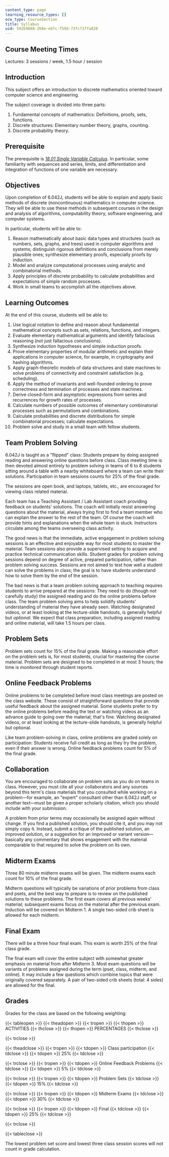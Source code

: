 ```yaml
---
content_type: page
learning_resource_types: []
ocw_type: CourseSection
title: Syllabus
uid: 592b9888-2b8e-e6fc-f59d-73fc71ffa820
---
```


Course Meeting Times
--------------------

Lectures: 3 sessions / week, 1.5 hour / session

Introduction
------------

This subject offers an introduction to discrete mathematics oriented toward computer science and engineering.

The subject coverage is divided into three parts:

1.  Fundamental concepts of mathematics: Definitions, proofs, sets, functions.
2.  Discrete structures: Elementary number theory, graphs, counting.
3.  Discrete probability theory.

Prerequisite
------------

The prerequisite is [_18.01 Single Variable Calculus_](/courses/18-01sc-single-variable-calculus-fall-2010). In particular, some familiarity with sequences and series, limits, and differentiation and integration of functions of one variable are necessary.

Objectives
----------

Upon completion of 6.042J, students will be able to explain and apply basic methods of discrete (noncontinuous) mathematics in computer science. They will be able to use these methods in subsequent courses in the design and analysis of algorithms, computability theory, software engineering, and computer systems.

In particular, students will be able to:

1.  Reason mathematically about basic data types and structures (such as numbers, sets, graphs, and trees) used in computer algorithms and systems; distinguish rigorous definitions and conclusions from merely plausible ones; synthesize elementary proofs, especially proofs by induction.
2.  Model and analyze computational processes using analytic and combinatorial methods.
3.  Apply principles of discrete probability to calculate probabilities and expectations of simple random processes.
4.  Work in small teams to accomplish all the objectives above.

Learning Outcomes
-----------------

At the end of this course, students will be able to:

1.  Use logical notation to define and reason about fundamental mathematical concepts such as sets, relations, functions, and integers.
2.  Evaluate elementary mathematical arguments and identify fallacious reasoning (not just fallacious conclusions).
3.  Synthesize induction hypotheses and simple induction proofs.
4.  Prove elementary properties of modular arithmetic and explain their applications in computer science, for example, in cryptography and hashing algorithms.
5.  Apply graph-theoretic models of data structures and state machines to solve problems of connectivity and constraint satisfaction (e.g. scheduling).
6.  Apply the method of invariants and well-founded ordering to prove correctness and termination of processes and state machines.
7.  Derive closed-form and asymptotic expressions from series and recurrences for growth rates of processes.
8.  Calculate numbers of possible outcomes of elementary combinatorial processes such as permutations and combinations.
9.  Calculate probabilities and discrete distributions for simple combinatorial processes; calculate expectations.
10.  Problem solve and study in a small team with fellow students.

Team Problem Solving
--------------------

6.042J is taught as a "flipped" class: Students prepare by doing assigned reading and answering online questions before class. Class meeting time is then devoted almost entirely to problem solving in teams of 6 to 8 students sitting around a table with a nearby whiteboard where a team can write their solutions. Participation in team sessions counts for 25% of the final grade.

The sessions are open book, and laptops, tablets, etc., are encouraged for viewing class related material.

Each team has a Teaching Assistant / Lab Assistant coach providing feedback on students' solutions. The coach will initially resist answering questions about the material, always trying first to find a team member who can explain the answer to the rest of the team. Of course the coach will provide hints and explanations when the whole team is stuck. Instructors circulate among the teams overseeing class activity.

The good news is that the immediate, active engagement in problem solving sessions is an effective and enjoyable way for most students to master the material. Team sessions also provide a supervised setting to acquire and practice technical communication skills. Student grades for problem solving sessions depend on degree of active, prepared participation, rather than problem solving success. Sessions are not aimed to test how well a student can solve the problems in class; the goal is to have students understand how to solve them by the end of the session.

The bad news is that a team problem solving approach to teaching requires students to arrive prepared at the sessions: They need to do (though not carefully study) the assigned reading and do the online problems before class. The team problem solving aims to help solidify students' understanding of material they have already seen. Watching designated videos, or at least looking at the lecture-slide handouts, is generally helpful but _optional_. We expect that class preparation, including assigned reading and online material, will take 1.5 hours per class.

Problem Sets
------------

Problem sets count for 15% of the final grade. Making a reasonable effort on the problem sets is, for most students, crucial for mastering the course material. Problem sets are designed to be completed in at most 3 hours; the time is monitored through student reports.

Online Feedback Problems
------------------------

Online problems to be completed before most class meetings are posted on the class website. These consist of straightforward questions that provide useful feedback about the assigned material. Some students prefer to try the online problems before reading the text or watching videos as an advance guide to going over the material; that's fine. Watching designated videos, or at least looking at the lecture-slide handouts, is generally helpful but optional.

Like team problem-solving in class, online problems are graded solely on participation: Students receive full credit as long as they try the problem, even if their answer is wrong. Online feedback problems count for 5% of the final grade.

Collaboration
-------------

You are encouraged to collaborate on problem sets as you do on teams in class. However, you must cite all your collaborators and any sources beyond this term's class materials that you consulted while working on a problem—for example, an "expert" consultant other than 6.042J staff, or another text—must be given a proper scholarly citation, which you should include with your submission.

A problem from prior terms may occasionally be assigned again without change. If you find a published solution, you should cite it, and you may not simply copy it. Instead, submit a critique of the published solution, an improved solution, or a suggestion for an improved or variant version—basically any commentary that shows engagement with the material comparable to that required to solve the problem on its own.

Midterm Exams
-------------

Three 80 minute midterm exams will be given. The midterm exams each count for 10% of the final grade.

Midterm questions will typically be variations of prior problems from class and psets, and the best way to prepare is to review on the published solutions to these problems. The first exam covers all previous weeks' material; subsequent exams focus on the material after the previous exam. Induction will be covered on Midterm 1. A single two-sided crib sheet is allowed for each midterm.

Final Exam
----------

There will be a three hour final exam. This exam is worth 25% of the final class grade.

The final exam will cover the entire subject with somewhat greater emphasis on material from after Midterm 3. Most exam questions will be variants of problems assigned during the term (pset, class, midterm, and online). It may include a few questions which combine topics that were originally covered separately. A pair of two-sided crib sheets (total: 4 sides) are allowed for the final.

Grades
------

Grades for the class are based on the following weighting:

{{< tableopen >}}
{{< theadopen >}}
{{< tropen >}}
{{< thopen >}}
ACTIVITIES
{{< thclose >}}
{{< thopen >}}
PERCENTAGES
{{< thclose >}}

{{< trclose >}}

{{< theadclose >}}
{{< tropen >}}
{{< tdopen >}}
Class participation
{{< tdclose >}}
{{< tdopen >}}
25%
{{< tdclose >}}

{{< trclose >}}
{{< tropen >}}
{{< tdopen >}}
Online Feedback Problems
{{< tdclose >}}
{{< tdopen >}}
5%
{{< tdclose >}}

{{< trclose >}}
{{< tropen >}}
{{< tdopen >}}
Problem Sets
{{< tdclose >}}
{{< tdopen >}}
15%
{{< tdclose >}}

{{< trclose >}}
{{< tropen >}}
{{< tdopen >}}
Midterm Exams
{{< tdclose >}}
{{< tdopen >}}
30%
{{< tdclose >}}

{{< trclose >}}
{{< tropen >}}
{{< tdopen >}}
Final
{{< tdclose >}}
{{< tdopen >}}
25%
{{< tdclose >}}

{{< trclose >}}

{{< tableclose >}}

The lowest problem set score and lowest three class session scores will not count in grade calculation.